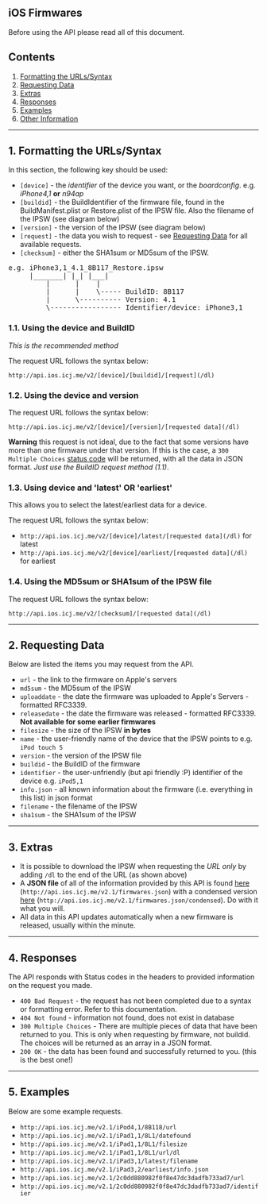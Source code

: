 ## iOS Firmwares

Before using the API please read all of this document.

## Contents

1. [Formatting the URLs/Syntax](#formatting)
2. [Requesting Data](#requests)
3. [Extras](#extras)
4. [Responses](#responses)
5. [Examples](#examples)
6. [Other Information](#other)

---

## 1. Formatting the URLs/Syntax<a id="formatting"></a>

In this section, the following key should be used:

* `[device]` - the *identifier* of the device you want, or the *boardconfig*. e.g. _iPhone4,1_ **or** _n94ap_
* `[buildid]` - the BuildIdentifier of the firmware file, found in the BuildManifest.plist or Restore.plist of the IPSW file. Also the filename of the IPSW (see diagram below)
* `[version]` - the version of the IPSW (see diagram below)
* `[request]` - the data you wish to request - see [Requesting Data](#requests) for all available requests.
* `[checksum]` - either the SHA1sum or MD5sum of the IPSW.

<pre class="code" style="width: auto; min-width: auto;">
e.g. iPhone3,1_4.1_8B117_Restore.ipsw
     |_______| |_| |___|
         |      |    |
         |      |    \----- BuildID: 8B117
         |      \---------- Version: 4.1
         \----------------- Identifier/device: iPhone3,1
</pre>

### 1.1. Using the device and BuildID

_This is the recommended method_

The request URL follows the syntax below:

`http://api.ios.icj.me/v2/[device]/[buildid]/[request](/dl)`

### 1.2. Using the device and version

The request URL follows the syntax below:

`http://api.ios.icj.me/v2/[device]/[version]/[requested data](/dl)`

**Warning** this request is not ideal, due to the fact that some versions have more than one firmware under that version. If this is the case, a `300 Multiple Choices` [status code](#responses) will be returned, with all the data in JSON format. _Just use the BuildID request method (1.1)_.

### 1.3. Using device and 'latest' OR 'earliest'

This allows you to select the latest/earliest data for a device.

The request URL follows the syntax below:

* `http://api.ios.icj.me/v2/[device]/latest/[requested data](/dl)` for latest
* `http://api.ios.icj.me/v2/[device]/earliest/[requested data](/dl)` for earliest

### 1.4. Using the MD5sum or SHA1sum of the IPSW file

The request URL follows the syntax below:

`http://api.ios.icj.me/v2/[checksum]/[requested data](/dl)`

---

## 2. Requesting Data<a id="requests"></a>

Below are listed the items you may request from the API.

* `url` - the link to the firmware on Apple's servers
* `md5sum` - the MD5sum of the IPSW
* `uploaddate` - the date the firmware was uploaded to Apple's Servers - formatted RFC3339. 
* `releasedate` - the date the firmware was released - formatted RFC3339. **Not available for some earlier firmwares**
* `filesize` - the size of the IPSW **in bytes**
* `name` - the user-friendly name of the device that the IPSW points to e.g. `iPod touch 5`
* `version` - the version of the IPSW file
* `buildid` - the BuildID of the firmware
* `identifier` - the user-unfriendly (but api friendly :P) identifier of the device e.g. `iPod5,1`
* `info.json` - all known information about the firmware (i.e. everything in this list) in json format
* `filename` - the filename of the IPSW
* `sha1sum` - the SHA1sum of the IPSW

---

## 3. Extras<a id="extras"></a>

* It is possible to download the IPSW when requesting the _URL only_ by adding `/dl` to the end of the URL (as shown above)
* A **JSON file** of all of the information provided by this API is found [here](http://api.ios.icj.me/v2.1/firmwares.json) (`http://api.ios.icj.me/v2.1/firmwares.json`) with a condensed version [here](http://api.ios.icj.me/v2.1/firmwares.json/condensed) (`http://api.ios.icj.me/v2.1/firmwares.json/condensed`). Do with it what you will.
* All data in this API updates automatically when a new firmware is released, usually within the minute.

---

## 4. Responses<a id="responses"></a>

The API responds with Status codes in the headers to provided information on the request you made.

* `400 Bad Request` - the request has not been completed due to a syntax or formatting error. Refer to this documentation.
* `404 Not found` - information not found, does not exist in database
* `300 Multiple Choices` - There are multiple pieces of data that have been returned to you. This is only when requesting by firmware, not buildid. The choices will be returned as an array in a JSON format.
* `200 OK` - the data has been found and successfully returned to you. (this is the best one!)

--- 

## 5. Examples<a id="examples"></a>

Below are some example requests.

* `http://api.ios.icj.me/v2.1/iPod4,1/8B118/url`
* `http://api.ios.icj.me/v2.1/iPad1,1/8L1/datefound`
* `http://api.ios.icj.me/v2.1/iPad1,1/8L1/filesize`
* `http://api.ios.icj.me/v2.1/iPad1,1/8L1/url/dl`
* `http://api.ios.icj.me/v2.1/iPad3,1/latest/filename`
* `http://api.ios.icj.me/v2.1/iPad3,2/earliest/info.json`
* `http://api.ios.icj.me/v2.1/2c0dd880982f0f8e47dc3dadfb733ad7/url`
* `http://api.ios.icj.me/v2.1/2c0dd880982f0f8e47dc3dadfb733ad7/identifier`


